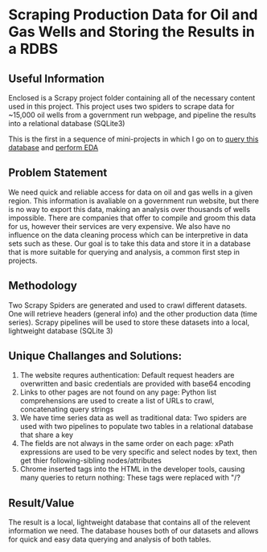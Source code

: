 # Scraping Production Data for Oil and Gas Wells and Storing the Results in a RDBS

## Useful Information

Enclosed is a Scrapy project folder containing all of the necessary content used in this project. 
This project uses two spiders to scrape data for ~15,000 oil wells from a government run webpage, and pipeline the results into a relational database (SQLite3)

This is the first in a sequence of mini-projects in which I go on to [query this database](https:linkhere) and [perform EDA](https://linkhere2)

## Problem Statement

We need quick and reliable access for data on oil and gas wells in a given region. 
This information is avaliable on a government run website, but there is no way to export this data, making an analysis over thousands of wells impossible.
There are companies that offer to compile and groom this data for us, however their services are very expensive. We also have no influence on the data cleaning process which can be interpretive in data sets such as these. 
Our goal is to take this data and store it in a database that is more suitable for querying and analysis, a common first step in projects.

## Methodology

Two Scrapy Spiders are generated and used to crawl different datasets. One will retrieve headers (general info) and the other production data (time series).
Scrapy pipelines will be used to store these datasets into a local, lightweight database (SQLite 3)

## Unique Challanges and Solutions:
  1. The website requres authentication: Default request headers are overwritten and basic credentials are provided with base64 encoding
  2. Links to other pages are not found on any page: Python list comprehensions are used to create a list of URLs to crawl, concatenating query strings
  3. We have time series data as well as traditional data: Two spiders are used with two pipelines to populate two tables in a relational database that share a key
  4. The fields are not always in the same order on each page: xPath expressions are used to be very specific and select nodes by text, then get thier following-sibling nodes/attributes
  5. Chrome inserted <td> tags into the HTML in the developer tools, causing many queries to return nothing: These tags were replaced with "/?

## Result/Value

The result is a local, lightweight database that contains all of the relevent information we need. 
The database houses both of our datasets and allows for quick and easy data querying and analysis of both tables. 
